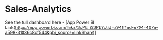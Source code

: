 # Sales-Analytics

See the full dashboard here - [App Power BI Link(https://app.powerbi.com/links/ScPE_i9SPE?ctid=a94ff1ad-e704-467a-a598-31836c8cf544&pbi_source=linkShare)]
